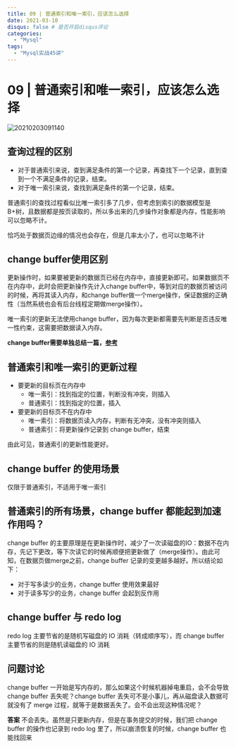```yaml
---
title: 09 | 普通索引和唯一索引，应该怎么选择
date: 2021-03-10
disqus: false # 是否开启disqus评论
categories:
  - "Mysql"
tags:
  - "Mysql实战45讲"
---
```


<!--more-->

# 09 | 普通索引和唯一索引，应该怎么选择

![20210203091140](http://pic.zero-tt.fun/note/20210203091140.png)

## 查询过程的区别
* 对于普通索引来说，查到满足条件的第一个记录，再查找下一个记录，直到查到一个不满足条件的记录，结束。
* 对于唯一索引来说，查找到满足条件的第一个记录，结束。

普通索引的查找过程看似比唯一索引多了几步，但考虑到索引的数据模型是B+树，且数据都是按页读取的，所以多出来的几步操作对象都是内存，性能影响可以忽略不计。

恰巧处于数据页边缘的情况也会存在，但是几率太小了，也可以忽略不计

## change buffer使用区别
更新操作时，如果要被更新的数据页已经在内存中，直接更新即可。如果数据页不在内存中，此时会把更新操作先计入change buffer中，等到对应的数据页被访问的时候，再将其读入内存，和change buffer做一个merge操作，保证数据的正确性（当然系统也会有后台线程定期做merge操作）。

唯一索引的更新无法使用change buffer，因为每次更新都需要先判断是否违反唯一性约束，这需要把数据读入内存。

**change buffer需要单独总结一篇，[参考](https://juejin.cn/post/6844903875271475213)**

## 普通索引和唯一索引的更新过程
* 要更新的目标页在内存中
    * 唯一索引：找到指定的位置，判断没有冲突，则插入
    * 普通索引：找到指定的位置，插入
* 要更新的目标页不在内存中
    * 唯一索引：将数据页读入内存，判断有无冲突，没有冲突则插入
    * 普通索引：将更新操作记录到 change buffer，结束

由此可见，普通索引的更新性能更好。

## change buffer 的使用场景
仅限于普通索引，不适用于唯一索引

## 普通索引的所有场景，change buffer 都能起到加速作用吗？
change buffer 的主要原理是在更新操作时，减少了一次读磁盘的IO：数据不在内存，先记下更改，等下次读它的时候再顺便把更新做了（merge操作）。由此可知，在数据页做merge之前，change buffer 记录的变更越多越好。所以结论如下：
* 对于写多读少的业务，change buffer 使用效果最好
* 对于读多写少的业务，change buffer 会起到反作用

## change buffer 与 redo log
redo log 主要节省的是随机写磁盘的 IO 消耗（转成顺序写），而 change buffer 主要节省的则是随机读磁盘的 IO 消耗

## 问题讨论
change buffer 一开始是写内存的，那么如果这个时候机器掉电重启，会不会导致 change buffer 丢失呢？change buffer 丢失可不是小事儿，再从磁盘读入数据可就没有了 merge 过程，就等于是数据丢失了。会不会出现这种情况呢？

**答案**
不会丢失。虽然是只更新内存，但是在事务提交的时候，我们把 change buffer 的操作也记录到 redo log 里了，所以崩溃恢复的时候，change buffer 也能找回来